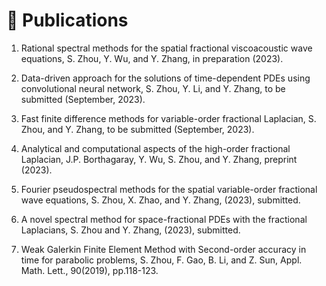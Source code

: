 
# 📝 Publications 
1. Rational spectral methods for the spatial fractional viscoacoustic wave equations, S. Zhou, Y. Wu, and Y. Zhang, in preparation (2023).

1. Data-driven approach for the solutions of time-dependent PDEs using convolutional neural network, S. Zhou, Y. Li, and Y. Zhang, to be submitted (September, 2023).

1. Fast finite difference methods for variable-order fractional Laplacian, S. Zhou, and Y. Zhang, to be submitted (September, 2023).

1. Analytical and computational aspects of the high-order fractional Laplacian, J.P. Borthagaray, Y. Wu, S. Zhou, and Y. Zhang, preprint (2023).

1. Fourier pseudospectral methods for the spatial variable-order fractional wave equations, S. Zhou, X. Zhao, and Y. Zhang, (2023), submitted.

1. A novel spectral method for space-fractional PDEs with the fractional Laplacians, S. Zhou and Y. Zhang, (2023), submitted.

1. Weak Galerkin Finite Element Method with Second-order accuracy in time for parabolic problems, S. Zhou, F. Gao, B. Li, and Z. Sun, Appl. Math. Lett., 90(2019), pp.118-123. <strong><span class='show_paper_citations' data='KrL6YuoAAAAJ:u5HHmVD_uO8C'></span></strong>

   
